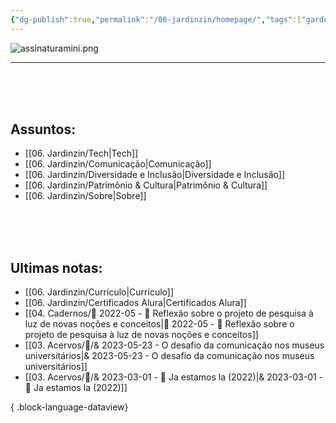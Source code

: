 ```yaml
---
{"dg-publish":true,"permalink":"/06-jardinzin/homepage/","tags":["gardenEntry"],"created":"2023-03-03 09:05","updated":"2023-05-18 15:41"}
---
```





![assinaturamini.png](/img/user/XX%20-%20Anexos/assinaturamini.png) 


***


<br><br><br>

## Assuntos:

- [[06. Jardinzin/Tech\|Tech]]
- [[06. Jardinzin/Comunicação\|Comunicação]]
- [[06. Jardinzin/Diversidade e Inclusão\|Diversidade e Inclusão]]
- [[06. Jardinzin/Patrimônio & Cultura\|Patrimônio & Cultura]]
- [[06. Jardinzin/Sobre\|Sobre]]


<br><br><br>
## Ultimas notas:
- [[06. Jardinzin/Currículo\|Currículo]]
- [[06. Jardinzin/Certificados Alura\|Certificados Alura]]
- [[04. Cadernos/🌲️ 2022-05 - 📝️ Reflexão sobre o projeto de pesquisa à luz de novas noções e conceitos\|🌲️ 2022-05 - 📝️ Reflexão sobre o projeto de pesquisa à luz de novas noções e conceitos]]
- [[03. Acervos/📜️/& 2023-05-23 - O desafio da comunicação nos museus universitários\|& 2023-05-23 - O desafio da comunicação nos museus universitários]]
- [[03. Acervos/📜️/& 2023-03-01 - 📜️ Ja estamos la (2022)\|& 2023-03-01 - 📜️ Ja estamos la (2022)]]

{ .block-language-dataview}


